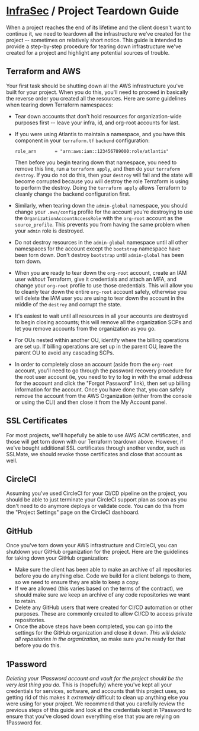 # [InfraSec](./README.md) / Project Teardown Guide

When a project reaches the end of its lifetime and the client doesn't
want to continue it, we need to teardown all the infrastructure we've
created for the project -- sometimes on relatively short notice. This
guide is intended to provide a step-by-step procedure for tearing down
infrastructure we've created for a project and highlight any potential
sources of trouble.

## Terraform and AWS

Your first task should be shutting down all the AWS infrastructure
you've built for your project. When you do this, you'll need to proceed
in basically the reverse order you created all the resources. Here are
some guidelines when tearing down Terraform namespaces:

* Tear down accounts that don't hold resources for organization-wide
  purposes first -- leave your infra, id, and org-root accounts for last.
* If you were using Atlantis to maintain a namespace, and you have this
  component in your `terraform.tf` `backend` configuration:

  ```text
  role_arn       = "arn:aws:iam::123456789000:role/atlantis"
  ```

  Then before you begin tearing down that namespace, you need to remove
  this line, run a `terraform apply`, and then do your `terraform destroy`.
  If you do not do this, then your `destroy` will fail and the state will
  become corrupted because you will destroy the role Terraform is using
  to perform the destroy. Doing the `terraform apply` allows Terraform to
  cleanly change the backend configuration first.
* Similarly, when tearing down the `admin-global` namespace, you should
  change your `.aws/config` profile for the account you're destroying to
  use the `OrganizationAccountAccessRole` with the `org-root` account as
  the `source_profile`. This prevents you from having the same problem
  when your `admin` role is destroyed.
* Do not destroy resources in the `admin-global` namespace until all
  other namespaces for the account except the `bootstrap` namespace have
  been torn down. Don't destroy `bootstrap` until `admin-global` has been
  torn down.
* When you are ready to tear down the `org-root` account, create an IAM
  user *without* Terraform, give it credentials and attach an MFA, and
  change your `org-root` profile to use those credentials. This will allow
  you to cleanly tear down the entire `org-root` account safely, otherwise
  you will delete the IAM user you are using to tear down the account in
  the middle of the `destroy` and corrupt the state.
* It's easiest to wait until all resources in all your accounts are
  destroyed to begin closing accounts; this will remove all the
  organization SCPs and let you remove accounts from the organization
  as you go.
* For OUs nested within another OU, identify where the billing operations
  are set up. If billing operations are set up in the parent OU, leave the
  parent OU to avoid any cascading SCPs.
* In order to completely close an account (aside from the `org-root`
  account, you'll need to go through the password recovery procedure for
  the root user account (ie, you need to try to log in with the email
  address for the account and click the "Forgot Password" link), then
  set up billing information for the account. Once you have done that,
  you can safely remove the account from the AWS Organization (either
  from the console or using the CLI) and then close it from the My
  Account panel.

## SSL Certificates

For most projects, we'll hopefully be able to use AWS ACM certificates,
and those will get torn down with our Terraform teardown above. However,
if we've bought additional SSL certificates through another vendor, such
as SSLMate, we should revoke those certificates and close that account
as well.

## CircleCI

Assuming you've used CircleCI for your CI/CD pipeline on the project,
you should be able to just terminate your CircleCI support plan as soon
as you don't need to do anymore deploys or validate code. You can do this
from the "Project Settings" page on the CircleCI dashboard.

## GitHub

Once you've torn down your AWS infrastructure and CircleCI, you can
shutdown your GitHub organization for the project. Here are the
guidelines for taking down your GitHub organization:

* Make sure the client has been able to make an archive of all
  repositories before you do anything else. Code we build for a client
  belongs to them, so we need to ensure they are able to keep a copy.
* If we are allowed (this varies based on the terms of the contract), we
  should make sure we keep an archive of any code repositories we want
  to retain.
* Delete any GitHub users that were created for CI/CD automation or other
  purposes. These are commonly created to allow CI/CD to access private
  repositories.
* Once the above steps have been completed, you can go into the settings
  for the GitHub organization and close it down. *This will delete all
  repositories in the organization*, so make sure you're ready for that
  before you do this.

## 1Password

*Deleting your 1Password account and vault for the project should be the
very last thing you do.* This is (hopefully) where you've kept all your
credentials for services, software, and accounts that this project uses,
so getting rid of this makes it *extremely* difficult to clean up anything
else you were using for your project. We recommend that you carefully
review the previous steps of this guide and look at the credentials kept
in 1Password to ensure that you've closed down everything else that you
are relying on 1Password for.
